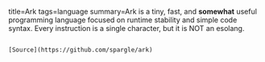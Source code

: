 title=Ark
tags=language
summary=Ark is a tiny, fast, and **somewhat** useful programming language focused on runtime stability and simple code syntax. Every instruction is a single character, but it is NOT an esolang.
~~~~~~

[Source](https://github.com/spargle/ark)
